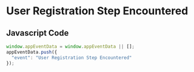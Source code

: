 # User Registration Step Encountered

### 

## Javascript Code
```js
window.appEventData = window.appEventData || [];
appEventData.push({
  "event": "User Registration Step Encountered"
});
```








